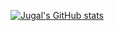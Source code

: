 [![Jugal's GitHub stats](https://github-readme-stats.vercel.app/api?username=jugal09xx)](https://github.com/anuraghazra/github-readme-stats)